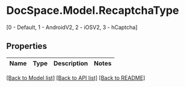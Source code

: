# DocSpace.Model.RecaptchaType
[0 - Default, 1 - AndroidV2, 2 - iOSV2, 3 - hCaptcha]

## Properties

Name | Type | Description | Notes
------------ | ------------- | ------------- | -------------

[[Back to Model list]](../README.md#documentation-for-models) [[Back to API list]](../README.md#documentation-for-api-endpoints) [[Back to README]](../README.md)

